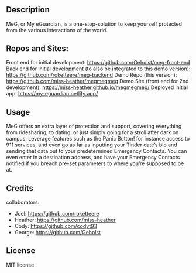# <MeG>

## Description
MeG, or My eGuardian, is a one-stop-solution to keep yourself protected from the various interactions of the world.

## Repos and Sites:
 
Front end for initial development: https://github.com/Geholst/meg-front-end Back end for initial development (to also be integrated to this demo version): https://github.com/roketteere/meg-backend Demo Repo (this version): https://github.com/miss-heather/megmegmeg Demo Site (front end for 2nd development): https://miss-heather.github.io/megmegmeg/ Deployed initial app: https://my-eguardian.netlify.app/
## Usage
 
MeG offers an extra layer of protection and support, covering everything from ridesharing, to dating, or just simply going for a stroll after dark on campus. Leverage features such as the Panic Button! for instance access to 911 services, and even go as far as inputting your Tinder date’s bio and sending that data out to your predetermined Emergency Contacts. You can even enter in a destination address, and have your Emergency Contacts notified if you breach pre-set parameters to where you’re supposed to be at.
## Credits
collaborators: 
- Joel: https://github.com/roketteere 
 - Heather: https://github.com/miss-heather 
 - Cody: https://github.com/codyt93 
 - George: https://github.com/Geholst 
  
## License
MIT license

